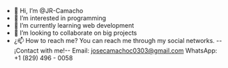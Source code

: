- 👋 Hi, I’m @JR-Camacho
- 👀 I’m interested in programming
- 🌱 I’m currently learning web development
- 💞️ I’m looking to collaborate on big projects
- ¿📫 How to reach me? You can reach me through my social networks.
--¡Contact with me!--
Email: josecamachoc0303@gmail.com
WhatsApp: +1 (829) 496 - 0058

<!---
JR-Camacho/JR-Camacho is a ✨ special ✨ repository because its `README.md` (this file) appears on your GitHub profile.
You can click the Preview link to take a look at your changes.
--->
